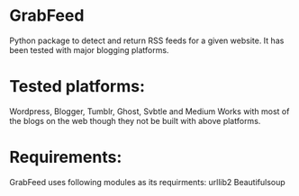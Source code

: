 GrabFeed
========

Python package to detect and return RSS feeds for a given website. It has been tested with major blogging platforms.

Tested platforms:
=================
  Wordpress, Blogger, Tumblr, Ghost, Svbtle and Medium
  Works with most of the blogs on the web though they not be built with above platforms.
  
Requirements:
=============
  GrabFeed uses following modules as its requirments:
  urllib2
  Beautifulsoup
  
